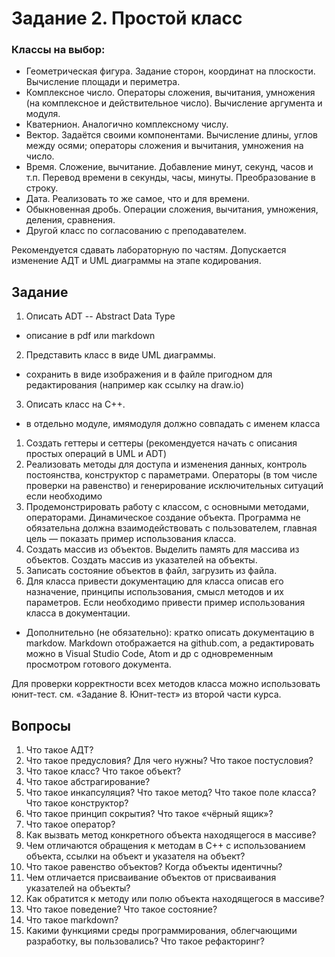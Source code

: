 # Задание 2. Простой класс
### Классы на выбор:
- Геометрическая фигура. Задание сторон, координат на плоскости.
Вычисление площади и периметра.
- Комплексное число. Операторы сложения, вычитания, умножения (на
комплексное и действительное число). Вычисление аргумента и модуля.
- Кватернион. Аналогично комплексному числу.
- Вектор. Задаётся своими компонентами. Вычисление длины, углов между
осями; операторы сложения и вычитания, умножения на число.
- Время. Сложение, вычитание. Добавление минут, секунд, часов и т.п.
Перевод времени в секунды, часы, минуты. Преобразование в строку.
- Дата. Реализовать то же самое, что и для времени.
- Обыкновенная дробь. Операции сложения, вычитания, умножения,
деления, сравнения.
- Другой класс по согласованию с преподавателем.

Рекомендуется сдавать лабораторную по частям. Допускается изменение АДТ
и UML диаграммы на этапе кодирования.


## Задание
1. Описать ADT -- Abstract Data Type
  - описание в pdf или markdown
2. Представить класс в виде UML диаграммы.
  - сохранить в виде изображения и в файле пригодном для редактирования (например как ссылку на draw.io)
3. Описать класс на С++.
  - в отдельно модуле, имямодуля должно совпадать с именем класса
  1. Создать геттеры и сеттеры (рекомендуется начать с описания простых
операций в UML и ADT)
  2. Реализовать методы для доступа и изменения данных, контроль
постоянства, конструктор с параметрами. Операторы (в том числе
проверки на равенство) и генерирование исключительных ситуаций если
необходимо
  4. Продемонстрировать работу с классом, с основными методами, операторами.
Динамическое создание объекта. Программа не обязательна должна
взаимодействовать с пользователем, главная цель — показать пример
использования класса.
  5. Создать массив из объектов. Выделить память для массива из объектов.
Создать массив из указателей на объекты.
  6. Записать состояние объектов в файл, загрузить из файла.
4. Для класса привести документацию для класса описав его назначение,
принципы использования, смысл методов и их параметров. Если необходимо
привести пример использования класса в документации.
  - Дополнительно (не обязательно): кратко описать документацию в markdow. Markdown
отображается на github.com, а редактировать можно в Visual Studio Code, Atom и др с
одновременным просмотром готового документа.

[//]: # (Дополнительно: загрузить код на github или другой подобный сервис.)
  
Для проверки корректности всех методов класса можно использовать юнит-тест.
см. «Задание 8. Юнит-тест» из второй части курса.

## Вопросы
1. Что такое АДТ?
2. Что такое предусловия? Для чего нужны? Что такое постусловия?
3. Что такое класс? Что такое объект?
4. Что такое абстрагирование?
5. Что такое инкапсуляция? Что такое метод? Что такое поле класса? Что такое
конструктор?
6. Что такое принцип сокрытия? Что такое «чёрный ящик»?
7. Что такое оператор?
8. Как вызвать метод конкретного объекта находящегося в массиве?
9. Чем отличаются обращения к методам в С++ с использованием объекта,
ссылки на объект и указателя на объект?
10. Что такое равенство объектов? Когда объекты идентичны?
11. Чем отличается присваивание объектов от присваивания указателей на
объекты?
12. Как обратится к методу или полю объекта находящегося в массиве?
13. Что такое поведение? Что такое состояние?
14. Что такое markdown?
15. Какими функциями среды программирования, облегчающими разработку, вы
пользовались? Что такое рефакторинг?
